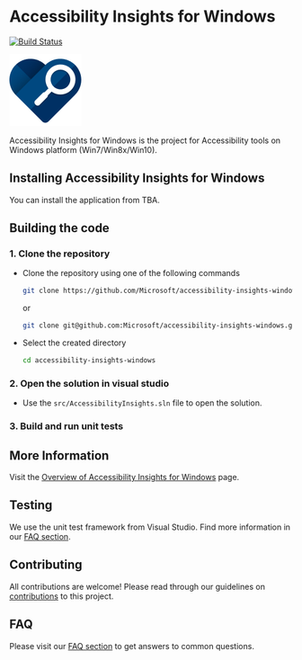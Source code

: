 <!-- Copyright (c) Microsoft Corporation. All rights reserved.
     Licensed under the MIT License. -->
# Accessibility Insights for Windows

[![Build Status](https://dev.azure.com/mseng/AzureDevOps/_apis/build/status/Accessibility%20Insights%20for%20Windows%20Signed?branchName=master)](https://dev.azure.com/mseng/AzureDevOps/_build/latest?definitionId=7909&branchName=master)

![Product Logo](./brand/brand-blue-128px.png)


Accessibility Insights for Windows is the project for Accessibility tools on Windows platform (Win7/Win8x/Win10).

## Installing Accessibility Insights for Windows
You can install the application from TBA.

## Building the code
### 1. Clone the repository
- Clone the repository using one of the following commands
  ``` bash
  git clone https://github.com/Microsoft/accessibility-insights-windows.git
  ```
  or
  ``` bash
  git clone git@github.com:Microsoft/accessibility-insights-windows.git
  ```
- Select the created directory
  ``` bash
  cd accessibility-insights-windows
  ```

### 2. Open the solution in visual studio
- Use the `src/AccessibilityInsights.sln` file to open the solution.

### 3. Build and run unit tests

## More Information
  Visit the [Overview of Accessibility Insights for Windows](./docs/Overview.md) page.

## Testing
We use the unit test framework from Visual Studio. Find more information in our [FAQ section](docs/FAQ.md).

## Contributing
All contributions are welcome! Please read through our guidelines on [contributions](Contributing.md) to this project.

## FAQ
Please visit our [FAQ section](docs/FAQ.md) to get answers to common questions.

